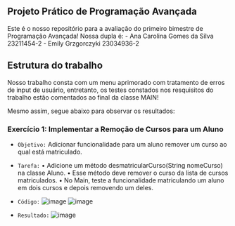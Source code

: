 ## Projeto Prático de Programação Avançada

Este é o nosso repositório para a avaliação do primeiro bimestre de Programação Avançada!
Nossa dupla é:
    - Ana Carolina Gomes da Silva 23211454-2
    - Emily Grzgorczyki 23034936-2

## Estrutura do trabalho

Nosso trabalho consta com um menu aprimorado com tratamento de erros de input de usuário, entretanto, os testes constados nos resquisitos do trabalho estão comentados ao final da classe MAIN!

Mesmo assim, segue abaixo para observar os resultados:

### Exercício 1: Implementar a Remoção de Cursos para um Aluno

- `Objetivo:` Adicionar funcionalidade para um aluno remover um curso ao qual está
    matriculado.
- `Tarefa:`
    • Adicione um método desmatricularCurso(String nomeCurso) na classe Aluno.
    • Esse método deve remover o curso da lista de cursos matriculados.
    • No Main, teste a funcionalidade matriculando um aluno em dois cursos e depois removendo
    um deles.
- `Código:`
  ![image](https://github.com/user-attachments/assets/77f25e99-7147-47a8-a6ea-1d0d1b1071c6)
  ![image](https://github.com/user-attachments/assets/636ad4b3-7c84-40ff-a62d-aa0dc6210b96)

- `Resultado:`
  ![image](https://github.com/user-attachments/assets/5974cf35-8356-471f-80ee-9bf1e098a98a)



  


